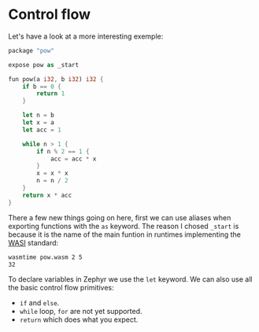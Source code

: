 # Control flow

Let's have a look at a more interesting exemple:

```rust
package "pow"

expose pow as _start

fun pow(a i32, b i32) i32 {
    if b == 0 {
        return 1
    }

    let n = b
    let x = a
    let acc = 1

    while n > 1 {
        if n % 2 == 1 {
            acc = acc * x
        }
        x = x * x
        n = n / 2
    }
    return x * acc
}
```

There a few new things going on here, first we can use aliases when exporting functions with the `as` keyword. The reason I chosed `_start` is because it is the name of the main funtion in runtimes implementing the [WASI](https://hacks.mozilla.org/2019/03/standardizing-wasi-a-webassembly-system-interface/) standard:

```sh
wasmtime pow.wasm 2 5
32
```

To declare variables in Zephyr we use the `let` keyword. We can also use all the basic control flow primitives:
- `if` and `else`.
- `while` loop, `for` are not yet supported.
- `return` which does what you expect.


